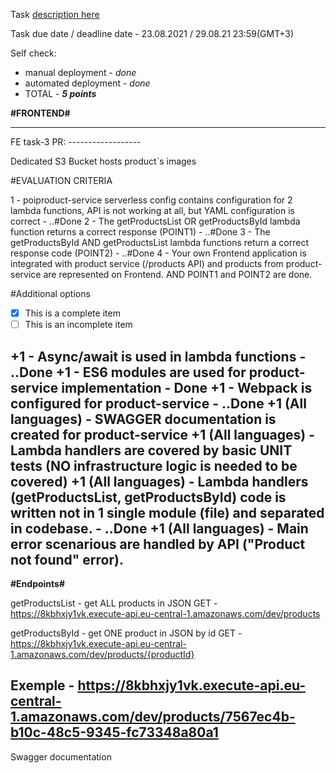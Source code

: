 Task [description here](https://github.com/EPAM-JS-Competency-center/cloud-development-course-initial/blob/main/task3-product-magamanent-api/task.md)

Task due date / deadline date - 23.08.2021 / 29.08.21 23:59(GMT+3)

Self check:
 
 * manual deployment - _done_
 * automated deployment - _done_
 * TOTAL - _**5 points**_
 


__#FRONTEND#__

----------------

FE task-3 PR: ------------------

Dedicated S3 Bucket hosts product`s images

#EVALUATION CRITERIA

1 - poiproduct-service serverless config contains configuration for 2 lambda functions, API is not working at all, but YAML configuration is correct - ..#Done
2 - The getProductsList OR getProductsById lambda function returns a correct response (POINT1) - ..#Done
3 - The getProductsById AND getProductsList lambda functions return a correct response code (POINT2) - ..#Done
4 - Your own Frontend application is integrated with product service (/products API) and products from product-service are represented on Frontend. AND POINT1 and POINT2 are done.

#Additional options
- [x] This is a complete item
- [ ] This is an incomplete item

+1 - Async/await is used in lambda functions - ..__Done__
+1 - ES6 modules are used for product-service implementation - __Done__
+1 - Webpack is configured for product-service - ..__Done__
+1 (All languages) - SWAGGER documentation is created for product-service
+1 (All languages) - Lambda handlers are covered by basic UNIT tests (NO infrastructure logic is needed to be covered)
+1 (All languages) - Lambda handlers (getProductsList, getProductsById) code is written not in 1 single module (file) and separated in codebase. - ..__Done__
+1 (All languages) - Main error scenarious are handled by API ("Product not found" error).
------------
__#Endpoints#__

getProductsList - get ALL products in JSON
GET - https://8kbhxjy1vk.execute-api.eu-central-1.amazonaws.com/dev/products

getProductsById - get ONE product in JSON by id
GET - https://8kbhxjy1vk.execute-api.eu-central-1.amazonaws.com/dev/products/{productId}

Exemple - https://8kbhxjy1vk.execute-api.eu-central-1.amazonaws.com/dev/products/7567ec4b-b10c-48c5-9345-fc73348a80a1
------------

Swagger documentation
